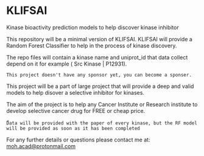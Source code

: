# KLIFSAI
Kinase bioactivity prediction models to help discover kinase inhibitor

This repository will be a minimal version of KLIFSAI. KLIFSAI will provide a Random Forest Classifier to help in the process of kinase discovery. 

The repo files will contain a kinase name and uniprot_id that data collect depend on it for example ( Src Kinase | P12931).

`This project doesn't have any sponsor yet, you can become a sponser.`

This project will be a part of large project that will provide a deep and valid models to help disover a selective inhibitor for kinases.

The aim of the project is to help any Cancer Institute or Research institute to develop selective cancer drug for FREE or cheap price.

ّ`Data will be provided with the paper of every kinase, but the RF model will be provided as soon as it has been completed`

For any further details or questions please contact me at: moh.acad@protonmail.com
